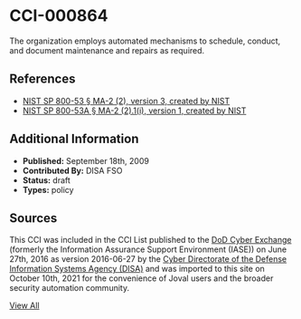 # CCI-000864

The organization employs automated mechanisms to schedule, conduct, and document maintenance and repairs as required.

## References ##

* [NIST SP 800-53 § MA-2 (2), version 3, created by NIST](http://csrc.nist.gov/publications/PubsSPs.html)
* [NIST SP 800-53A § MA-2 (2).1(i), version 1, created by NIST](http://csrc.nist.gov/publications/PubsSPs.html)


## Additional Information ##

* **Published:** September 18th, 2009
* **Contributed By:** DISA FSO
* **Status:** draft
* **Types:** policy

## Sources ##

This CCI was included in the CCI List published to the [DoD Cyber Exchange](https://public.cyber.mil/stigs/cci/)
(formerly the Information Assurance Support Environment (IASE)) on June 27th, 2016 as version
2016-06-27 by the [Cyber Directorate of the Defense Information Systems Agency (DISA)](https://public.cyber.mil/about-cyber/)
and was imported to this site on October 10th, 2021 for the convenience of Joval users and the broader
security automation community.

[View All](../README.md)
